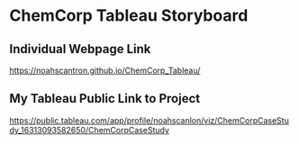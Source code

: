 # ChemCorp Tableau Storyboard

## Individual Webpage Link
https://noahscantron.github.io/ChemCorp_Tableau/

## My Tableau Public Link to Project
https://public.tableau.com/app/profile/noahscanlon/viz/ChemCorpCaseStudy_16313093582650/ChemCorpCaseStudy